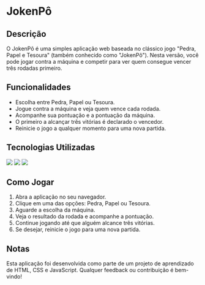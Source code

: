 <h1>JokenPô</h1>
<h2>Descrição</h2>
<p>O JokenPô é uma simples aplicação web baseada no clássico jogo "Pedra, Papel e Tesoura" (também conhecido como "JokenPô"). Nesta versão, você pode jogar contra a máquina e competir para ver quem consegue vencer três rodadas primeiro.</p>

<h2>Funcionalidades</h2>
<ul>
<li>Escolha entre Pedra, Papel ou Tesoura.</li>
<li>Jogue contra a máquina e veja quem vence cada rodada.</li>
<li>Acompanhe sua pontuação e a pontuação da máquina.</li>
<li>O primeiro a alcançar três vitórias é declarado o vencedor.</li>
<li>Reinicie o jogo a qualquer momento para uma nova partida.</li>

  </ul>
<h2>Tecnologias Utilizadas</h2>
<img src="https://img.shields.io/badge/HTML5-E34F26?style=for-the-badge&logo=html5&logoColor=white">
<img src="https://img.shields.io/badge/CSS3-1572B6?style=for-the-badge&logo=css3&logoColor=white">
<img src="https://img.shields.io/badge/JavaScript-F7DF1E?style=for-the-badge&logo=javascript&logoColor=blac">
<h2>Como Jogar</h2>
  <ol>
<li>Abra a aplicação no seu navegador.</li>
<li>Clique em uma das opções: Pedra, Papel ou Tesoura.</li>
<li>Aguarde a escolha da máquina.</li>
<li>Veja o resultado da rodada e acompanhe a pontuação.</li>
<li>Continue jogando até que alguém alcance três vitórias.</li>
<li>Se desejar, reinicie o jogo para uma nova partida.</li>
  </ol>
<h2>Notas</h2>
Esta aplicação foi desenvolvida como parte de um projeto de aprendizado de HTML, CSS e JavaScript. Qualquer feedback ou contribuição é bem-vindo!


